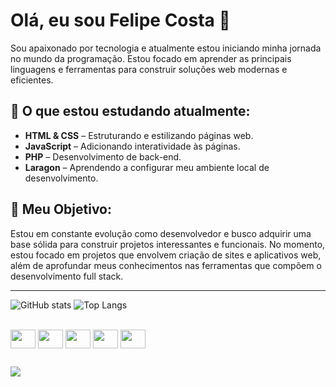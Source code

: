 # Olá, eu sou Felipe Costa 👋

Sou apaixonado por tecnologia e atualmente estou iniciando minha jornada no mundo da programação. Estou focado em aprender as principais linguagens e ferramentas para construir soluções web modernas e eficientes.

## 🚀 O que estou estudando atualmente:
- **HTML & CSS** – Estruturando e estilizando páginas web.
- **JavaScript** – Adicionando interatividade às páginas.
- **PHP** – Desenvolvimento de back-end.
- **Laragon** – Aprendendo a configurar meu ambiente local de desenvolvimento.

## 🎯 Meu Objetivo:
Estou em constante evolução como desenvolvedor e busco adquirir uma base sólida para construir projetos interessantes e funcionais. No momento, estou focado em projetos que envolvem criação de sites e aplicativos web, além de aprofundar meus conhecimentos nas ferramentas que compõem o desenvolvimento full stack.

---

![GitHub stats](https://github-readme-stats.vercel.app/api?username=TrkmCosta&show_icons=true&theme=radical)
![Top Langs](https://github-readme-stats.vercel.app/api/top-langs/?username=TrkmCosta&layout=compact&theme=radical)


<div style="display: inline_block"><br>
  <img align="center" height="30" width="40" src="https://cdn.jsdelivr.net/gh/devicons/devicon@latest/icons/css3/css3-original.svg" />
  <img align="center" height="30" width="40" src="https://cdn.jsdelivr.net/gh/devicons/devicon@latest/icons/html5/html5-original.svg" />
  <img align="center" height="30" width="40" src="https://cdn.jsdelivr.net/gh/devicons/devicon@latest/icons/javascript/javascript-original.svg" />
  <img align="center" height="30" width="40" src="https://cdn.jsdelivr.net/gh/devicons/devicon@latest/icons/php/php-original.svg" />
  <img align="center" height="30" width="40" src="https://cdn.jsdelivr.net/gh/devicons/devicon@latest/icons/laravel/laravel-original.svg" />
</div>


  ##

<div>
<a href="https://www.linkedin.com/in/felipe-costa-dos-santos-3a8043280/" target="_blank"> <img src="https://img.shields.io/badge/LinkedIn-0077B5?style=for-the-badge&logo=linkedin&logoColor=white" target="_blank"></a>
  
</div>
  
    
  




